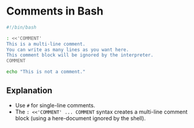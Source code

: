 # Comments in Bash

```bash
#!/bin/bash

: <<'COMMENT'
This is a multi-line comment.
You can write as many lines as you want here.
This comment block will be ignored by the interpreter.
COMMENT

echo "This is not a comment."
```

## Explanation

- Use `#` for single-line comments.
- The `: <<'COMMENT' ... COMMENT` syntax creates a multi-line comment block (using a here-document ignored by the shell).
